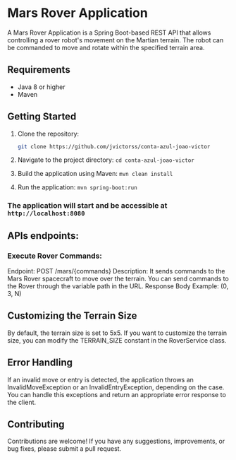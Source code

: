 # Mars Rover Application

A Mars Rover Application is a Spring Boot-based REST API that allows controlling a rover robot's movement on the Martian terrain. The robot can be commanded to move and rotate within the specified terrain area.

## Requirements

- Java 8 or higher
- Maven

## Getting Started

1. Clone the repository:

   ```bash
   git clone https://github.com/jvictorss/conta-azul-joao-victor

2. Navigate to the project directory:
  ```cd conta-azul-joao-victor```

3. Build the application using Maven:
  ```mvn clean install```

4. Run the application:
  ```mvn spring-boot:run```

### The application will start and be accessible at `http://localhost:8080`

## APIs endpoints:
### Execute Rover Commands:

Endpoint: POST /mars/{commands}
Description: It sends commands to the Mars Rover spacecraft to move over the terrain. You can send commands to the Rover through the variable path in the URL.
Response Body Example:
  (0, 3, N)

## Customizing the Terrain Size
By default, the terrain size is set to 5x5. If you want to customize the terrain size, you can modify the TERRAIN_SIZE constant in the RoverService class.

## Error Handling
If an invalid move or entry is detected, the application throws an InvalidMoveException or an InvalidEntryException, depending on the case. You can handle this exceptions and return an appropriate error response to the client.

## Contributing
Contributions are welcome! If you have any suggestions, improvements, or bug fixes, please submit a pull request.




